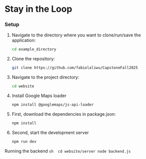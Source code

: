 # Stay in the Loop

### Setup
1. Navigate to the directory where you want to clone/run/save the application:
    ```sh
    cd example_directory
    ```
2. Clone the repository:
    ```sh
    git clone https://github.com/fabiolaliwu/CapstoneFall2025
    ```
3. Navigate to the project directory:
    ```sh
    cd website
    ```
4. Install Google Maps loader
    ```sh
    npm install @googlemaps/js-api-loader
    ```
4. First, download the dependencies in package.json:
    ```sh
    npm install
    ```
5. Second, start the development server
    ```sh
    npm run dev
    ```

Running the backend
    ```sh 
    cd website/server
    node backend.js
    ```

